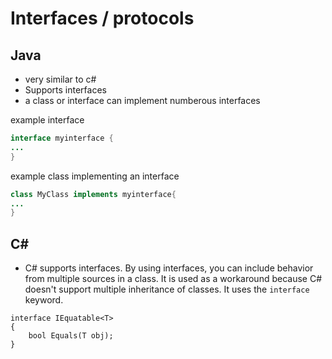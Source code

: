 # Interfaces / protocols

## Java 
* very similar to c#
* Supports interfaces
* a class or interface can implement numberous interfaces

example interface
```java 
interface myinterface {  
...
}  
```
example class implementing an interface
```java
class MyClass implements myinterface{  
...
}  
```

## C#
* C# supports interfaces.  By using interfaces, you can include behavior from multiple sources in a class.  It is used as a workaround because C# doesn't support multiple inheritance of classes. It uses the ```interface``` keyword.
```
interface IEquatable<T>
{
    bool Equals(T obj);
}
```
